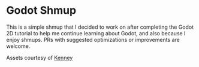 # Godot Shmup

This is a simple shmup that I decided to work on after completing the
Godot 2D tutorial to help me continue learning about Godot, and also
because I enjoy shmups. PRs with suggested optimizations or
improvements are welcome.

Assets courtesy of [Kenney](https://kenney.nl/)
